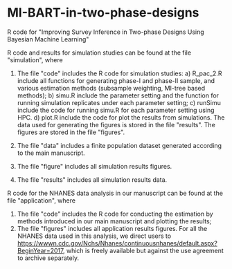 # MI-BART-in-two-phase-designs

R code for "Improving Survey Inference in Two-phase Designs Using Bayesian Machine Learning"

R code and results for simulation studies can be found at the file "simulation", where

  1) The file "code" includes the R code for simulation studies:
   a) R_pac_2.R include all functions for generating phase-I and phase-II sample, and various estimation methods (subsample weighting, MI-tree based methods);
   b) simu.R include the parameter setting and the function for running simulation replicates under each parameter setting;
   c) runSimu include the code for running simu.R for each parameter setting using HPC.
   d) plot.R include the code for plot the results from simulations. The data used for generating the figures is stored in the file "results". The figures are stored in the file "figures".
   
  2) The file "data" includes a finite population dataset generated according to the main manuscript.
  
  3) The file "figure" includes all simulation results figures.
  
  4) The file "results" includes all simulation results data.
  

R code for the NHANES data analysis in our manuscript can be found at the file "application", where

  1) The file "code" includes the R code for conducting the estimation by methods introduced in our main manuscript and plotting the results;
  2) The file "figures" includes all application results figures.
  For all the NHANES data used in this analysis, we direct users to https://wwwn.cdc.gov/Nchs/Nhanes/continuousnhanes/default.aspx?BeginYear=2017, which is freely available but against the use agreement to archive separately.
